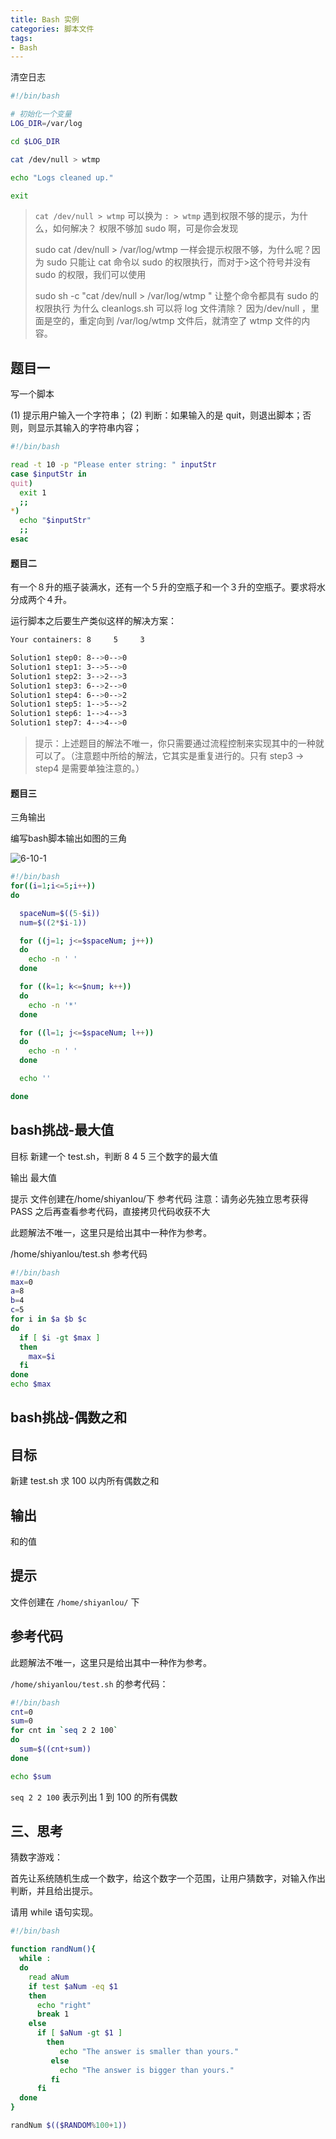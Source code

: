 ```yaml
---
title: Bash 实例
categories: 脚本文件
tags:
- Bash
---
```


清空日志

```sh
#!/bin/bash

# 初始化一个变量
LOG_DIR=/var/log

cd $LOG_DIR

cat /dev/null > wtmp

echo "Logs cleaned up."

exit
```

> `cat /dev/null > wtmp` 可以换为 `: > wtmp`
> 遇到权限不够的提示，为什么，如何解决？
权限不够加 sudo 啊，可是你会发现
>
> sudo cat /dev/null > /var/log/wtmp 一样会提示权限不够，为什么呢？因为 sudo 只能让 cat 命令以 sudo 的权限执行，而对于>这个符号并没有 sudo 的权限，我们可以使用
>
> sudo sh -c "cat /dev/null > /var/log/wtmp " 让整个命令都具有 sudo 的权限执行
> 为什么 cleanlogs.sh 可以将 log 文件清除？
因为/dev/null ，里面是空的，重定向到 /var/log/wtmp 文件后，就清空了 wtmp 文件的内容。

## 题目一

写一个脚本

(1) 提示用户输入一个字符串；
(2) 判断：如果输入的是 quit，则退出脚本；否则，则显示其输入的字符串内容；

```sh
#!/bin/bash

read -t 10 -p "Please enter string: " inputStr
case $inputStr in
quit)
  exit 1
  ;;
*)
  echo "$inputStr"
  ;;
esac
```

#### 题目二

有一个８升的瓶子装满水，还有一个５升的空瓶子和一个３升的空瓶子。要求将水分成两个４升。

运行脚本之后要生产类似这样的解决方案：

```sh
Your containers: 8     5     3

Solution1 step0: 8-->0-->0
Solution1 step1: 3-->5-->0
Solution1 step2: 3-->2-->3
Solution1 step3: 6-->2-->0
Solution1 step4: 6-->0-->2
Solution1 step5: 1-->5-->2
Solution1 step6: 1-->4-->3
Solution1 step7: 4-->4-->0
```

> 提示：上述题目的解法不唯一，你只需要通过流程控制来实现其中的一种就可以了。（注意题中所给的解法，它其实是重复进行的。只有 step3 -> step4 是需要单独注意的。）

#### 题目三

三角输出

编写bash脚本输出如图的三角

![6-10-1](https://upload-images.jianshu.io/upload_images/1662509-5e77d2f80b1dbc9b?imageMogr2/auto-orient/strip%7CimageView2/2/w/1240)

```sh
#!/bin/bash
for((i=1;i<=5;i++))
do

  spaceNum=$((5-$i))
  num=$((2*$i-1))

  for ((j=1; j<=$spaceNum; j++))
  do
    echo -n ' '
  done

  for ((k=1; k<=$num; k++))
  do
    echo -n '*'
  done

  for ((l=1; j<=$spaceNum; l++))
  do
    echo -n ' '
  done

  echo ''

done
```

## bash挑战-最大值

目标
新建一个 test.sh，判断 8 4 5 三个数字的最大值

输出
最大值

提示
文件创建在/home/shiyanlou/下
参考代码
注意：请务必先独立思考获得 PASS 之后再查看参考代码，直接拷贝代码收获不大

此题解法不唯一，这里只是给出其中一种作为参考。

/home/shiyanlou/test.sh 参考代码

```sh
#!/bin/bash
max=0
a=8
b=4
c=5
for i in $a $b $c
do
  if [ $i -gt $max ]
  then
    max=$i
  fi
done
echo $max
```

## bash挑战-偶数之和

## 目标

新建 test.sh 求 100 以内所有偶数之和

## 输出

和的值

## 提示

文件创建在 `/home/shiyanlou/` 下

## 参考代码

此题解法不唯一，这里只是给出其中一种作为参考。

`/home/shiyanlou/test.sh` 的参考代码：

```sh
#!/bin/bash
cnt=0
sum=0
for cnt in `seq 2 2 100`
do
  sum=$((cnt+sum))
done

echo $sum
```

`seq 2 2 100` 表示列出 1 到 100 的所有偶数

## 三、思考

猜数字游戏：

首先让系统随机生成一个数字，给这个数字一个范围，让用户猜数字，对输入作出判断，并且给出提示。

请用 while 语句实现。

```sh
#!/bin/bash

function randNum(){
  while :
  do
    read aNum
    if test $aNum -eq $1
    then
      echo "right"
      break 1
    else
      if [ $aNum -gt $1 ]
        then
           echo "The answer is smaller than yours."
         else
           echo "The answer is bigger than yours."
         fi
      fi
  done
}

randNum $(($RANDOM%100+1))
```
